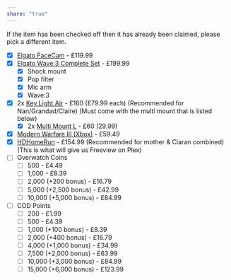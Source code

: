 ```yaml
---
share: "true"
---
```


If the item has been checked off then it has already been claimed, please pick a different item.

- [x] [Elgato FaceCam](https://www.elgato.com/uk/en/p/facecam) - £119.99
- [x] [Elgato Wave:3 Complete Set](https://www.elgato.com/uk/en/p/elevate-your-sound) - £199.99
	- [x] Shock mount
	- [x] Pop filter
	- [x] Mic arm
	- [x] Wave:3
- [x] 2x [Key Light Air](https://www.amazon.co.uk/Elgato-Key-Light-app-adjustable-Mac/dp/B082QHRZFW) - £160 (£79.99 each) (Recommended for Nan/Grandad/Claire) (Must come with the multi mount that is listed below)
	- [x] 2x [Multi Mount L](https://www.amazon.co.uk/Elgato-Multi-Mount-Microphones-Videoconferencing-Black/dp/B07X49967V) - £60 (29.99)
- [x] [Modern Warfare III (Xbox)](https://www.xbox.com/en-gb/games/store/call-of-duty-modern-warfare-iii-cross-gen-bundle/9nb54xtf084m) - £59.49
- [x] [HDHomeRun](https://www.amazon.co.uk/SiliconDust-HDHomeRun-Quatro-4xDVB-T-Tuners/dp/B0BDYP7HFH?ufe=app_do%3Aamzn1.fos.23648568-4ba5-49f2-9aa6-31ae75f1e9cd) - £154.99 (Recommended for mother & Ciaran combined) (This is what will give us Freeview on Plex)
- [ ] Overwatch Coins
	- [ ] 500 - £4.49
	- [ ] 1,000 - £8.39
	- [ ] 2,000 (+200 bonus) - £16.79
	- [ ] 5,000 (+2,500 bonus) - £42.99
	- [ ] 10,000 (+5,000 bonus) - £84.99
- [ ] COD Points
	- [ ] 200 - £1.99
	- [ ] 500 - £4.39
	- [ ] 1,000 (+100 bonus) - £8.39
	- [ ] 2,000 (+400 bonus) - £16.79
	- [ ] 4,000 (+1,000 bonus) - £34.99
	- [ ] 7,500 (+2,000 bonus) - £63.99
	- [ ] 10,000 (+3,000 bonus) - £84.99
	- [ ] 15,000 (+6,000 bonus) - £123.99